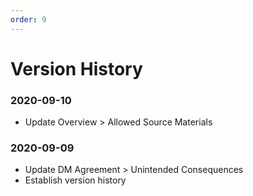 ```yaml
---
order: 9
---
```


# Version History

### 2020-09-10
* Update Overview > Allowed Source Materials

### 2020-09-09
* Update DM Agreement > Unintended Consequences
* Establish version history
